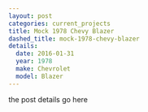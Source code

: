 ```yaml
---
layout: post
categories: current_projects
title: Mock 1978 Chevy Blazer
dashed_title: mock-1978-chevy-blazer
details:
  date: 2016-01-31
  year: 1978
  make: Chevrolet
  model: Blazer
---
```

the post details go here
